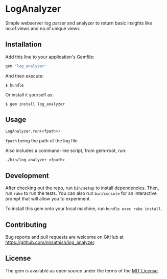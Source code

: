 # LogAnalyzer

Simple webserver log parser and analyzer to return basic insights like
no.of.views and no.of.unique views

## Installation

Add this line to your application's Gemfile:

```ruby
gem 'log_analyzer'
```

And then execute:

    $ bundle

Or install it yourself as:

    $ gem install log_analyzer

## Usage

```
LogAnalyzer.run(<fpath>)
```
`fpath` being the path of the log file

Also includes a command-line script, from gem-root, run:
```
./bin/log_analyzer <fpath>
```

## Development

After checking out the repo, run `bin/setup` to install dependencies. Then, run `rake` to run the tests. You can also run `bin/console` for an interactive prompt that will allow you to experiment.

To install this gem onto your local machine, run `bundle exec rake install`. 

## Contributing

Bug reports and pull requests are welcome on GitHub at https://github.com/nnsathish/log_analyzer.

## License

The gem is available as open source under the terms of the [MIT License](https://opensource.org/licenses/MIT).
